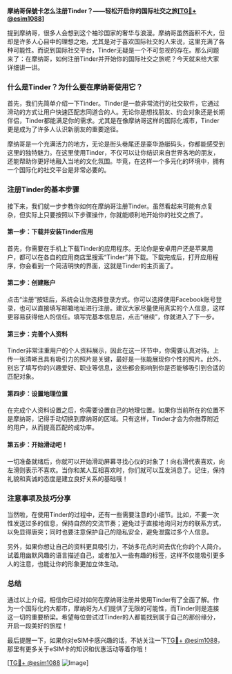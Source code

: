 **摩纳哥保號卡怎么注册Tinder？——轻松开启你的国际社交之旅[[TG💪+ @esim1088](https://t.me/s/esim1088)]**

提到摩纳哥，很多人会想到这个袖珍国家的奢华与浪漫。摩纳哥虽然面积不大，但却是许多人心目中的理想之地，尤其是对于喜欢国际社交的人来说，这里充满了各种可能性。而说到国际社交平台，Tinder无疑是一个不可忽视的存在。那么问题来了：在摩纳哥，如何注册Tinder并开始你的国际社交之旅呢？今天就来给大家详细讲一讲。

### 什么是Tinder？为什么要在摩纳哥使用它？

首先，我们先简单介绍一下Tinder。Tinder是一款非常流行的社交软件，它通过滑动的方式让用户快速匹配志同道合的人。无论你是想找朋友、约会对象还是长期伴侣，Tinder都能满足你的需求。尤其是在像摩纳哥这样的国际化城市，Tinder更是成为了许多人认识新朋友的重要途径。

摩纳哥是一个充满活力的地方，无论是街头巷尾还是豪华游艇码头，你都能感受到这里的独特魅力。在这里使用Tinder，不仅可以让你结识来自世界各地的朋友，还能帮助你更好地融入当地的文化氛围。毕竟，在这样一个多元化的环境中，拥有一个国际化的社交平台是非常必要的。

### 注册Tinder的基本步骤

接下来，我们就一步步教你如何在摩纳哥注册Tinder。虽然看起来可能有点复杂，但实际上只要按照以下步骤操作，你就能顺利地开始你的社交之旅了。

#### 第一步：下载并安装Tinder应用

首先，你需要在手机上下载Tinder的应用程序。无论你是安卓用户还是苹果用户，都可以在各自的应用商店里搜索“Tinder”并下载。下载完成后，打开应用程序，你会看到一个简洁明快的界面，这就是Tinder的主页面了。

#### 第二步：创建账户

点击“注册”按钮后，系统会让你选择登录方式。你可以选择使用Facebook账号登录，也可以直接填写邮箱地址进行注册。建议大家尽量使用真实的个人信息，这样更容易获得他人的信任。填写完基本信息后，点击“继续”，你就进入了下一步。

#### 第三步：完善个人资料

Tinder非常注重用户的个人资料展示，因此在这一环节中，你需要认真对待。上传一张清晰且具有吸引力的照片是关键，最好是一张能展现你个性的照片。此外，别忘了填写你的兴趣爱好、职业等信息，这些都会影响到你是否能够吸引到合适的匹配对象。

#### 第四步：设置地理位置

在完成个人资料设置之后，你需要设置自己的地理位置。如果你当前所在的位置不是摩纳哥，记得手动切换到摩纳哥的区域。只有这样，Tinder才会为你推荐附近的用户，从而提高匹配的成功率。

#### 第五步：开始滑动吧！

一切准备就绪后，你就可以开始滑动屏幕寻找心仪的对象了！向右滑代表喜欢，向左滑则表示不喜欢。当你和某人互相喜欢时，你们就可以互发消息了。记住，保持礼貌和真诚的态度是建立良好关系的基础哦！

### 注意事项及技巧分享

当然啦，在使用Tinder的过程中，还有一些需要注意的小细节。比如，不要一次性发送过多的信息，保持自然的交流节奏；避免过于直接地询问对方的联系方式，以免显得唐突；同时也要注意保护自己的隐私安全，避免泄露过多个人信息。

另外，如果你想让自己的资料更具吸引力，不妨多花点时间去优化你的个人简介。试着用幽默风趣的语言描述自己，或者加入一些有趣的标签，这样不仅能吸引更多人的注意，也能让你的形象更加立体生动。

### 总结

通过以上介绍，相信你已经对如何在摩纳哥注册并使用Tinder有了全面了解。作为一个国际化的大都市，摩纳哥为人们提供了无限的可能性，而Tinder则是连接这一切的重要桥梁。希望每位尝试过Tinder的人都能找到属于自己的那份缘分，开启一段美好的旅程！

最后提醒一下，如果你对eSIM卡感兴趣的话，不妨关注一下[TG💪+ @esim1088](https://t.me/s/esim1088)，那里有更多关于eSIM卡的知识和优惠活动等着你哦！

[[TG💪+ @esim1088](https://t.me/s/esim1088) ![Image](https://i.postimg.cc/4NQfJmqS/Snipaste-2025-05-13-00-14-12.png)]